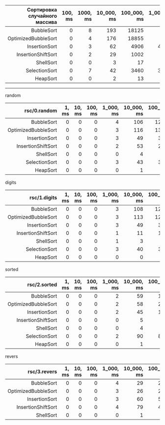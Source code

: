 Сортировка случайного массива|100, ms|1000, ms|10_000, ms|100_000, ms|1_000_000, ms
---:|---:|---:|---:|---:|---:
BubbleSort|0|8|193|18125|-
OptimizedBubbleSort|0|4|176|18855|-
InsertionSort|0|3|62|4906|481813
InsertionShiftSort|0|2|29|1002|5727
ShellSort|0|0|3|17|167
SelectionSort|0|7|42|3460|305989
HeapSort|0|0|2|13|152

---

random

rsc/0.random|1, ms|10, ms|100, ms|1_000, ms|10_000, ms|100_000, ms|1_000_000, ms|10_000_000, ms
---:|---:|---:|---:|---:|---:|---:|---:|---:
BubbleSort|0|0|0|4|106|12920|-|-
OptimizedBubbleSort|0|0|0|3|116|13035|-|-
InsertionSort|0|0|0|3|49|3691|357487|-
InsertionShiftSort|0|0|0|2|53|2346|236888|-
ShellSort|0|0|0|0|4|23|166|2646
SelectionSort|0|0|0|3|43|3212|229968|-
HeapSort|0|0|0|0|1|13|148|2673

digits

rsc/1.digits|1, ms|10, ms|100, ms|1_000, ms|10_000, ms|100_000, ms|1_000_000, ms|10_000_000, ms
---:|---:|---:|---:|---:|---:|---:|---:|---:
BubbleSort|0|0|0|3|108|12831|-|-
OptimizedBubbleSort|0|0|0|3|113|12965|-|-
InsertionSort|0|0|0|3|49|3494|338173|-
InsertionShiftSort|0|0|0|1|11|1074|76353|-
ShellSort|0|0|0|1|3|14|79|764
SelectionSort|0|0|0|3|40|3510|283007|-
HeapSort|0|0|0|0|0|9|84|922

sorted

rsc/2.sorted|1, ms|10, ms|100, ms|1_000, ms|10_000, ms|100_000, ms|1_000_000, ms|10_000_000, ms
---:|---:|---:|---:|---:|---:|---:|---:|---:
BubbleSort|0|0|0|2|59|1971|200588|-
OptimizedBubbleSort|0|0|0|2|58|2233|234185|-
InsertionSort|0|0|0|2|45|1789|167291|-
InsertionShiftSort|0|0|0|0|5|89|5356|-
ShellSort|0|0|0|0|4|10|125|1729
SelectionSort|0|0|0|2|90|8624|-|-
HeapSort|0|0|0|0|1|9|87|1017

revers

rsc/3.revers|1, ms|10, ms|100, ms|1_000, ms|10_000, ms|100_000, ms|1_000_000, ms|10_000_000, ms
---:|---:|---:|---:|---:|---:|---:|---:|---:
BubbleSort|0|0|0|4|29|2703|270121|-
OptimizedBubbleSort|0|0|0|3|26|2749|269317|-
InsertionSort|0|0|0|3|60|5842|598888|-
InsertionShiftSort|0|0|0|4|79|4078|451973|-
ShellSort|0|0|0|0|1|6|46|517